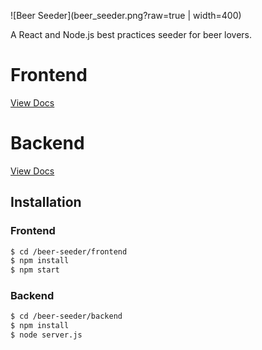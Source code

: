 ![Beer Seeder](beer_seeder.png?raw=true | width=400)

A React and Node.js best practices seeder for beer lovers.

# Frontend
[View Docs](https://github.com/renanpupin/beer-seeder/tree/master/frontend)

# Backend
[View Docs](https://github.com/renanpupin/beer-seeder/tree/master/backend)

## Installation

### Frontend

```sh
$ cd /beer-seeder/frontend
$ npm install
$ npm start
```

### Backend

```sh
$ cd /beer-seeder/backend
$ npm install
$ node server.js
```
